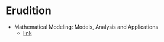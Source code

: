 # Erudition
- Mathematical Modeling: Models, Analysis and Applications
  - [link](https://drive.google.com/file/d/1sDcuNdYA9HDDMYgnVFMq28eSnZaUwnKR/view?usp=sharing)